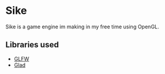 # Sike

Sike is a game engine im making in my free time using OpenGL.

## Libraries used

* [GLFW](https://github.com/glfw/glfw)
* [Glad](https://github.com/Dav1dde/glad)
